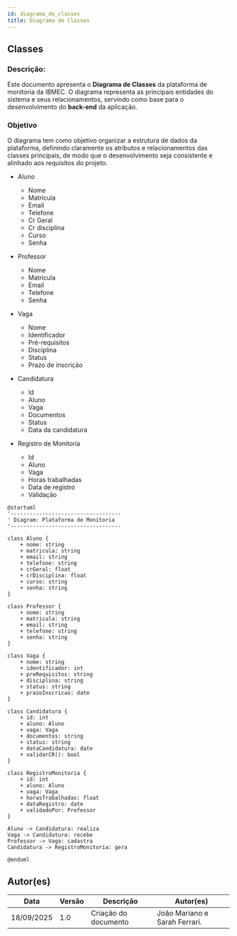 ```yaml
---
id: diagrama_de_classes
title: Diagrama de Classes
---
```


## Classes

### Descrição: 
Este documento apresenta o **Diagrama de Classes** da plataforma de monitoria da IBMEC. O diagrama representa as principais entidades do sistema e seus relacionamentos, servindo como base para o desenvolvimento do **back-end** da aplicação.

### **Objetivo**
O diagrama tem como objetivo organizar a estrutura de dados da plataforma, definindo claramente os atributos e relacionamentos das classes principais, de modo que o desenvolvimento seja consistente e alinhado aos requisitos do projeto.


- Aluno
	- Nome
	- Matrícula
	- Email
	- Telefone
	- Cr Geral
	- Cr disciplina
	- Curso
	- Senha

- Professor
	- Nome
	- Matrícula
	- Email
	- Telefone
	- Senha

- Vaga 	
    - Nome
	- Identificador
	- Pré-requisitos
	- Disciplina
	- Status
	- Prazo de inscrição

- Candidatura 
	- Id
	- Aluno
	- Vaga
	- Documentos
	- Status
	- Data da candidatura

- Registro de Monitoria
	- Id
	- Aluno
	- Vaga
	- Horas trabalhadas
	- Data de registro
	- Validação

```plantuml
@startuml 
'-----------------------------------
' Diagram: Plataforma de Monitoria
'-----------------------------------

class Aluno {
	+ nome: string 
	+ matricula: string
	+ email: string
	+ telefone: string
	+ crGeral: float
	+ crDisciplina: float
	+ curso: string
	+ senha: string
}

class Professor {
	+ nome: string 
	+ matricula: string
	+ email: string
	+ telefone: string
	+ senha: string
}

class Vaga {
	+ nome: string 
	+ identificador: int
	+ preRequisitos: string
	+ disciplina: string
	+ status: string
	+ prazoInscricao: date
}

class Candidatura {
	+ id: int
	+ aluno: Aluno
	+ vaga: Vaga
	+ documentos: string
	+ status: string
	+ dataCandidatura: date
	+ validarCR(): bool
}

class RegistroMonitoria {
	+ id: int
	+ aluno: Aluno
	+ vaga: Vaga
	+ horasTrabalhadas: float
	+ dataRegistro: date
	+ validadoPor: Professor
}

Aluno -> Candidatura: realiza
Vaga -> Candidatura: recebe
Professor -> Vaga: cadastra
Candidatura -> RegistroMonitoria: gera

@enduml
```

## **Autor(es)**
| Data | Versão | Descrição | Autor(es) |
|-------|--------|-----------|------------|
| 18/09/2025 | 1.0 | Criação do documento | João Mariano e Sarah Ferrari.